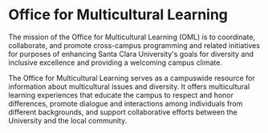 Office for Multicultural Learning
=================================

The mission of the Office for Multicultural Learning (OML) is to coordinate, collaborate, and promote cross-campus programming and related initiatives for purposes of enhancing Santa Clara University's goals for diversity and inclusive excellence and providing a welcoming campus climate.

The Office for Multicultural Learning serves as a campuswide resource for information about multicultural issues and diversity. It offers multicultural learning experiences that educate the campus to respect and honor differences, promote dialogue and interactions among individuals from different backgrounds, and support collaborative efforts between the University and the local community.
